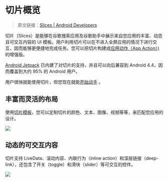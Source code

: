 # 切片概览
> 原文链接：[Slices  |  Android Developers](https://developer.android.google.cn/guide/slices)

切片（Slices）是能够在谷歌搜索应用及谷歌助手中展示来自您应用的丰富、动态且可交互内容的 UI 模板。用户利用切片可以在不进入全屏应用的情况下进行交互，因而能够更便捷地完成任务。您可以把切片构建成[应用动作（App Action）)](https://developer.android.google.cn/guide/actions?hl=zh-cn)的增强版。

[Android Jetpack](https://developer.android.google.cn/jetpack/?hl=zh-cn) 已内建了对切片的支持，并且可以向后兼容到 Android 4.4，因而覆盖到大约 95% 的 Android 用户。

用户很快就能使用切片，但您现在就能[开始动手](https://github.com/Android-Jetpack-Chinese-Translation/android-jetpack-chinese-translation/blob/master/DOCS/B_Guides/3_Core_topics/3_20_Slices/3_20_2_Getting_started.md) 。

## 丰富而灵活的布局

使用[切片模板](https://github.com/Android-Jetpack-Chinese-Translation/android-jetpack-chinese-translation/blob/master/DOCS/B_Guides/3_Core_topics/3_20_Slices/3_20_3_Slice_templates.md)，您可以定制切片的颜色、文本、图像、视频等等，来匹配您应用的设计。

![](https://developer.android.google.cn/guide/slices/images/slices-landing-example-1.png?hl=zh-cn)

## 动态的可交互内容

切片支持 LiveData、滚动内容、内联行为（inline action）和深层链接（deep-link），还包含了开关（toggle）和滑块（slider）等可交互的控件。

![](https://developer.android.google.cn/guide/slices/images/slices-landing-example-3.png?hl=zh-cn)

